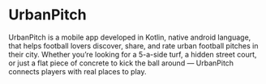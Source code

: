 # UrbanPitch
UrbanPitch is a mobile app developed in Kotlin, native android language, that helps football lovers discover, share, and rate urban football pitches in their city.
Whether you’re looking for a 5-a-side turf, a hidden street court, or just a flat piece of concrete to kick the ball around — UrbanPitch connects players with real places to play.
